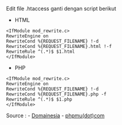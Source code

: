 Edit file .htaccess 
ganti dengan script berikut

* HTML
```
<IfModule mod_rewrite.c>
RewriteEngine on
RewriteCond %{REQUEST_FILENAME} !-d
RewriteCond %{REQUEST_FILENAME}.html !-f
RewriteRule ^(.*)$ $1.html
</IfModule>
```

* PHP
```
<IfModule mod_rewrite.c>
RewriteEngine on
RewriteCond %{REQUEST_FILENAME} !-d
RewriteCond %{REQUEST_FILENAME}.php -f
RewriteRule ^(.*)$ $1.php
</IfModule>
```

Source : - [Domainesia](https://www.domainesia.com/panduan/cara-menghapus-ekstensi-html-melalui-htaccess)
         - [phpmu(dot)com](https://www.members.phpmu.com/forum/read/bagaimana-cara-membuat-website-tanpa-url-php-ataupun-html)
